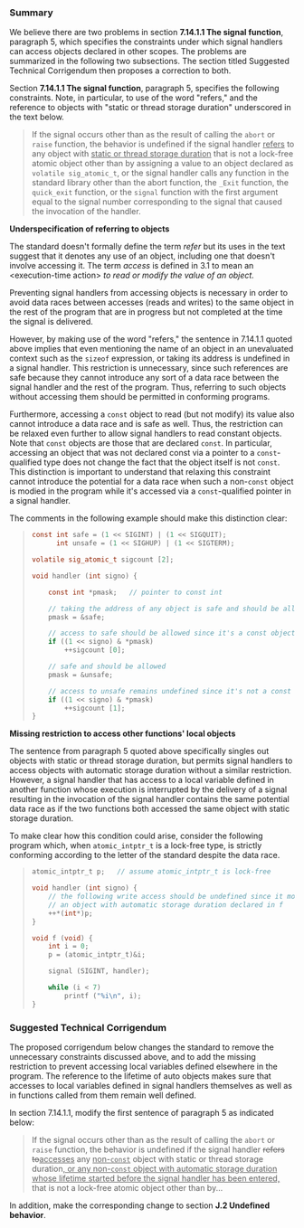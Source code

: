 ### Summary

We believe there are two problems in section **7.14.1.1 The signal function**,
paragraph 5, which specifies the constraints under which signal handlers can
access objects declared in other scopes. The problems are summarized in the
following two subsections. The section titled Suggested Technical Corrigendum
then proposes a correction to both.

Section **7.14.1.1 The signal function**, paragraph 5, specifies the following
constraints. Note, in particular, to use of the word "refers," and the reference
to objects with "static or thread storage duration" underscored in the text
below.

> If the signal occurs other than as the result of calling the `abort` or `raise`
> function, the behavior is undefined if the signal handler <u>refers</u> to any
> object with <u>static or thread storage duration</u> that is not a lock-free
> atomic object other than by assigning a value to an object declared as `volatile
> sig_atomic_t`, or the signal handler calls any function in the standard library
> other than the abort function, the `_Exit` function, the `quick_exit` function,
> or the `signal` function with the first argument equal to the signal number
> corresponding to the signal that caused the invocation of the handler.

**Underspecification of referring to objects**

The standard doesn't formally define the term *refer* but its uses in the text
suggest that it denotes any use of an object, including one that doesn't involve
accessing it. The term *access* is defined in 3.1 to mean an \<execution-time
action\> *to read or modify the value of an object.*

Preventing signal handlers from accessing objects is necessary in order to avoid
data races between accesses (reads and writes) to the same object in the rest of
the program that are in progress but not completed at the time the signal is
delivered.

However, by making use of the word "refers," the sentence in 7.14.1.1 quoted
above implies that even mentioning the name of an object in an unevaluated
context such as the `sizeof` expression, or taking its address is undefined in a
signal handler. This restriction is unnecessary, since such references are safe
because they cannot introduce any sort of a data race between the signal handler
and the rest of the program. Thus, referring to such objects without accessing
them should be permitted in conforming programs.

Furthermore, accessing a `const` object to read (but not modify) its value also
cannot introduce a data race and is safe as well. Thus, the restriction can be
relaxed even further to allow signal handlers to read constant objects. Note
that `const` objects are those that are declared `const`. In particular,
accessing an object that was not declared const via a pointer to a
`const`-qualified type does not change the fact that the object itself is not
`const`. This distinction is important to understand that relaxing this
constraint cannot introduce the potential for a data race when such a
non-`const` object is modied in the program while it's accessed via a
`const`-qualified pointer in a signal handler.

The comments in the following example should make this distinction clear:

> ```c
> const int safe = (1 << SIGINT) | (1 << SIGQUIT);
>       int unsafe = (1 << SIGHUP) | (1 << SIGTERM);
> 
> volatile sig_atomic_t sigcount [2];
> 
> void handler (int signo) {
> 
>     const int *pmask;   // pointer to const int
> 
>     // taking the address of any object is safe and should be allowed
>     pmask = &safe;
> 
>     // access to safe should be allowed since it's a const object
>     if ((1 << signo) & *pmask)
>         ++sigcount [0];
> 
>     // safe and should be allowed
>     pmask = &unsafe;
> 
>     // access to unsafe remains undefined since it's not a const object
>     if ((1 << signo) & *pmask)
>         ++sigcount [1];
> }
> ```

**Missing restriction to access other functions' local objects**

The sentence from paragraph 5 quoted above specifically singles out objects with
static or thread storage duration, but permits signal handlers to access objects
with automatic storage duration without a similar restriction. However, a signal
handler that has access to a local variable defined in another function whose
execution is interrupted by the delivery of a signal resulting in the invocation
of the signal handler contains the same potential data race as if the two
functions both accessed the same object with static storage duration.

To make clear how this condition could arise, consider the following program
which, when `atomic_intptr_t` is a lock-free type, is strictly conforming
according to the letter of the standard despite the data race.

> ```c
> atomic_intptr_t p;   // assume atomic_intptr_t is lock-free
> 
> void handler (int signo) {
>     // the following write access should be undefined since it modifies
>     // an object with automatic storage duration declared in f
>     ++*(int*)p;
> }
> 
> void f (void) {
>     int i = 0;
>     p = (atomic_intptr_t)&i;
> 
>     signal (SIGINT, handler);
> 
>     while (i < 7)
>         printf ("%i\n", i);
> }
> ```

### Suggested Technical Corrigendum

The proposed corrigendum below changes the standard to remove the unnecessary
constraints discussed above, and to add the missing restriction to prevent
accessing local variables defined elsewhere in the program. The reference to the
lifetime of auto objects makes sure that accesses to local variables defined in
signal handlers themselves as well as in functions called from them remain well
defined.

In section 7.14.1.1, modify the first sentence of paragraph 5 as indicated
below:

> If the signal occurs other than as the result of calling the `abort` or `raise`
> function, the behavior is undefined if the signal handler ~~refers
> to~~<u>accesses</u> any <u>non-`const`</u> object with static or thread storage
> duration<u>, or any non-`const` object with automatic storage duration whose
> lifetime started before the signal handler has been entered,</u> that is not a
> lock-free atomic object other than by...

In addition, make the corresponding change to section **J.2 Undefined
behavior**.
